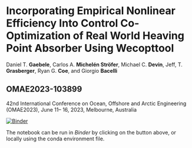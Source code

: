 # Incorporating Empirical Nonlinear Efficiency Into Control Co-Optimization of Real World Heaving Point Absorber Using Wecopttool
Daniel T. **Gaebele**, Carlos A. **Michelén Ströfer**, Michael C. **Devin**, Jeff, T. **Grasberger**, Ryan G. **Coe**, and Giorgio **Bacelli** 

## OMAE2023-103899
42nd International Conference on Ocean, Offshore and Arctic Engineering (OMAE2023),
June 11– 16, 2023, Melbourne, Australia



[![Binder](https://mybinder.org/badge_logo.svg)]([https://mybinder.org/v2/gh/dtgaebe/OMAE_2023_103899/0d877dcabb5f4037a5984d6196b9e5defca3dd6e?urlpath=lab%2Ftree%2FOMAE_2023_103899.ipynb])

The notebook can be run in *Binder* by clicking on the button above, or locally using the conda environment file.
